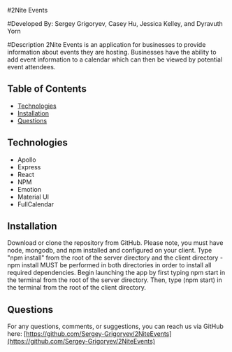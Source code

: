 #2Nite Events

#Developed By: Sergey Grigoryev, Casey Hu, Jessica Kelley, and Dyravuth Yorn

#Description
2Nite Events is an application for businesses to provide information about events they are hosting. Businesses have the ability to add event information
to a calendar which can then be viewed by potential event attendees.

## Table of Contents

- [Technologies](#technologies)
- [Installation](#installation)
- [Questions](#questions)

## Technologies

- Apollo
- Express
- React
- NPM
- Emotion
- Material UI
- FullCalendar

## Installation

Download or clone the repository from GitHub. Please note, you must have node, mongodb, and npm installed and configured on your client.
Type "npm install" from the root of the server directory and the client directory - npm install MUST be performed in both directories in order to install all required dependencies.
Begin launching the app by first typing npm start in the terminal from the root of the server directory. Then, type (npm start) in the terminal from the root of the client directory.

## Questions

For any questions, comments, or suggestions, you can reach us via GitHub here: [https://github.com/Sergey-Grigoryev/2NiteEvents](https://github.com/Sergey-Grigoryev/2NiteEvents)
